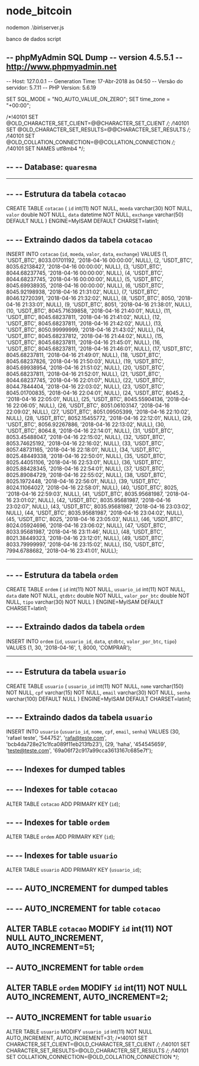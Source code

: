 # node_bitcoin

 nodemon .\bin\server.js


banco de dados script

-- phpMyAdmin SQL Dump
-- version 4.5.5.1
-- http://www.phpmyadmin.net
--
-- Host: 127.0.0.1
-- Generation Time: 17-Abr-2018 às 04:50
-- Versão do servidor: 5.7.11
-- PHP Version: 5.6.19

SET SQL_MODE = "NO_AUTO_VALUE_ON_ZERO";
SET time_zone = "+00:00";


/*!40101 SET @OLD_CHARACTER_SET_CLIENT=@@CHARACTER_SET_CLIENT */;
/*!40101 SET @OLD_CHARACTER_SET_RESULTS=@@CHARACTER_SET_RESULTS */;
/*!40101 SET @OLD_COLLATION_CONNECTION=@@COLLATION_CONNECTION */;
/*!40101 SET NAMES utf8mb4 */;

--
-- Database: `quaresma`
--

-- --------------------------------------------------------

--
-- Estrutura da tabela `cotacao`
--

CREATE TABLE `cotacao` (
  `id` int(11) NOT NULL,
  `moeda` varchar(30) NOT NULL,
  `valor` double NOT NULL,
  `data` datetime NOT NULL,
  `exchange` varchar(50) DEFAULT NULL
) ENGINE=MyISAM DEFAULT CHARSET=latin1;

--
-- Extraindo dados da tabela `cotacao`
--

INSERT INTO `cotacao` (`id`, `moeda`, `valor`, `data`, `exchange`) VALUES
(1, 'USDT_BTC', 8033.01701192, '2018-04-16 00:00:00', NULL),
(2, 'USDT_BTC', 8035.62138427, '2018-04-16 00:00:00', NULL),
(3, 'USDT_BTC', 8044.68237745, '2018-04-16 00:00:00', NULL),
(4, 'USDT_BTC', 8044.68237745, '2018-04-16 00:00:00', NULL),
(5, 'USDT_BTC', 8045.69938935, '2018-04-16 00:00:00', NULL),
(6, 'USDT_BTC', 8045.92198938, '2018-04-16 21:31:02', NULL),
(7, 'USDT_BTC', 8046.12720391, '2018-04-16 21:32:02', NULL),
(8, 'USDT_BTC', 8050, '2018-04-16 21:33:01', NULL),
(9, 'USDT_BTC', 8051, '2018-04-16 21:38:01', NULL),
(10, 'USDT_BTC', 8045.71639858, '2018-04-16 21:40:01', NULL),
(11, 'USDT_BTC', 8045.68237811, '2018-04-16 21:41:02', NULL),
(12, 'USDT_BTC', 8045.68237811, '2018-04-16 21:42:02', NULL),
(13, 'USDT_BTC', 8050.99999999, '2018-04-16 21:43:02', NULL),
(14, 'USDT_BTC', 8045.68237812, '2018-04-16 21:44:02', NULL),
(15, 'USDT_BTC', 8045.68237811, '2018-04-16 21:45:01', NULL),
(16, 'USDT_BTC', 8045.68237811, '2018-04-16 21:46:01', NULL),
(17, 'USDT_BTC', 8045.68237811, '2018-04-16 21:49:01', NULL),
(18, 'USDT_BTC', 8045.68237826, '2018-04-16 21:50:03', NULL),
(19, 'USDT_BTC', 8045.69938954, '2018-04-16 21:51:02', NULL),
(20, 'USDT_BTC', 8045.68237811, '2018-04-16 21:52:01', NULL),
(21, 'USDT_BTC', 8044.68237745, '2018-04-16 22:01:07', NULL),
(22, 'USDT_BTC', 8044.7844404, '2018-04-16 22:03:02', NULL),
(23, 'USDT_BTC', 8045.01700835, '2018-04-16 22:04:01', NULL),
(24, 'USDT_BTC', 8045.2, '2018-04-16 22:05:01', NULL),
(25, 'USDT_BTC', 8045.55904136, '2018-04-16 22:06:05', NULL),
(26, 'USDT_BTC', 8051.06103147, '2018-04-16 22:09:02', NULL),
(27, 'USDT_BTC', 8051.09505399, '2018-04-16 22:10:02', NULL),
(28, 'USDT_BTC', 8052.15455772, '2018-04-16 22:12:01', NULL),
(29, 'USDT_BTC', 8056.92267886, '2018-04-16 22:13:02', NULL),
(30, 'USDT_BTC', 8064.8, '2018-04-16 22:14:01', NULL),
(31, 'USDT_BTC', 8053.45488047, '2018-04-16 22:15:02', NULL),
(32, 'USDT_BTC', 8053.74625192, '2018-04-16 22:16:02', NULL),
(33, 'USDT_BTC', 8057.48731165, '2018-04-16 22:18:01', NULL),
(34, 'USDT_BTC', 8025.48449338, '2018-04-16 22:50:01', NULL),
(35, 'USDT_BTC', 8025.44051106, '2018-04-16 22:53:01', NULL),
(36, 'USDT_BTC', 8025.88428345, '2018-04-16 22:54:01', NULL),
(37, 'USDT_BTC', 8025.89084729, '2018-04-16 22:55:02', NULL),
(38, 'USDT_BTC', 8025.1972448, '2018-04-16 22:56:01', NULL),
(39, 'USDT_BTC', 8024.11064027, '2018-04-16 22:58:01', NULL),
(40, 'USDT_BTC', 8025, '2018-04-16 22:59:03', NULL),
(41, 'USDT_BTC', 8035.95681987, '2018-04-16 23:01:02', NULL),
(42, 'USDT_BTC', 8035.95681987, '2018-04-16 23:02:07', NULL),
(43, 'USDT_BTC', 8035.95681987, '2018-04-16 23:03:02', NULL),
(44, 'USDT_BTC', 8035.95681987, '2018-04-16 23:04:02', NULL),
(45, 'USDT_BTC', 8025, '2018-04-16 23:05:03', NULL),
(46, 'USDT_BTC', 8024.05924696, '2018-04-16 23:06:02', NULL),
(47, 'USDT_BTC', 8033.95681987, '2018-04-16 23:11:46', NULL),
(48, 'USDT_BTC', 8021.38449323, '2018-04-16 23:12:01', NULL),
(49, 'USDT_BTC', 8033.79999997, '2018-04-16 23:15:02', NULL),
(50, 'USDT_BTC', 7994.6788682, '2018-04-16 23:41:01', NULL);

-- --------------------------------------------------------

--
-- Estrutura da tabela `ordem`
--

CREATE TABLE `ordem` (
  `id` int(11) NOT NULL,
  `usuario_id` int(11) NOT NULL,
  `data` date NOT NULL,
  `qtdbtc` double NOT NULL,
  `valor_por_btc` double NOT NULL,
  `tipo` varchar(30) NOT NULL
) ENGINE=MyISAM DEFAULT CHARSET=latin1;

--
-- Extraindo dados da tabela `ordem`
--

INSERT INTO `ordem` (`id`, `usuario_id`, `data`, `qtdbtc`, `valor_por_btc`, `tipo`) VALUES
(1, 30, '2018-04-16', 1, 8000, 'COMPRAR');

-- --------------------------------------------------------

--
-- Estrutura da tabela `usuario`
--

CREATE TABLE `usuario` (
  `usuario_id` int(11) NOT NULL,
  `nome` varchar(150) NOT NULL,
  `cpf` varchar(15) NOT NULL,
  `email` varchar(30) NOT NULL,
  `senha` varchar(100) DEFAULT NULL
) ENGINE=MyISAM DEFAULT CHARSET=latin1;

--
-- Extraindo dados da tabela `usuario`
--

INSERT INTO `usuario` (`usuario_id`, `nome`, `cpf`, `email`, `senha`) VALUES
(30, 'rafael teste', '544752', 'rafa@teste.com', 'bcb4da728e21c1fca089f11eb213fb23'),
(29, 'haha', '454545659', 'teste@teste.com', '69a06f72c917a99cca3613167c685e7f');

--
-- Indexes for dumped tables
--

--
-- Indexes for table `cotacao`
--
ALTER TABLE `cotacao`
  ADD PRIMARY KEY (`id`);

--
-- Indexes for table `ordem`
--
ALTER TABLE `ordem`
  ADD PRIMARY KEY (`id`);

--
-- Indexes for table `usuario`
--
ALTER TABLE `usuario`
  ADD PRIMARY KEY (`usuario_id`);

--
-- AUTO_INCREMENT for dumped tables
--

--
-- AUTO_INCREMENT for table `cotacao`
--
ALTER TABLE `cotacao`
  MODIFY `id` int(11) NOT NULL AUTO_INCREMENT, AUTO_INCREMENT=51;
--
-- AUTO_INCREMENT for table `ordem`
--
ALTER TABLE `ordem`
  MODIFY `id` int(11) NOT NULL AUTO_INCREMENT, AUTO_INCREMENT=2;
--
-- AUTO_INCREMENT for table `usuario`
--
ALTER TABLE `usuario`
  MODIFY `usuario_id` int(11) NOT NULL AUTO_INCREMENT, AUTO_INCREMENT=31;
/*!40101 SET CHARACTER_SET_CLIENT=@OLD_CHARACTER_SET_CLIENT */;
/*!40101 SET CHARACTER_SET_RESULTS=@OLD_CHARACTER_SET_RESULTS */;
/*!40101 SET COLLATION_CONNECTION=@OLD_COLLATION_CONNECTION */;

